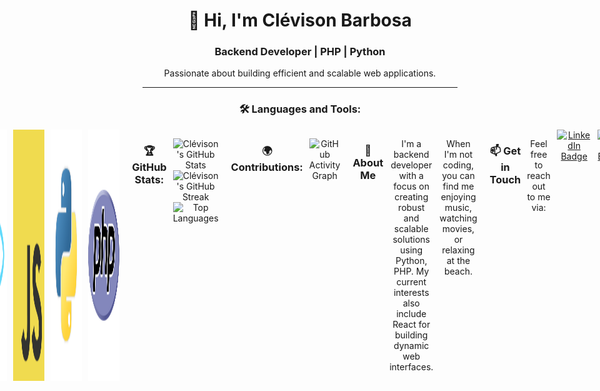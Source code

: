 <div align="center">

# 👋 Hi, I'm **Clévison Barbosa**

### Backend Developer | PHP | Python

Passionate about building efficient and scalable web applications.

---

### 🛠️ Languages and Tools:

<div style="display: flex; justify-content: center; gap: 10px;">

<img src="https://raw.githubusercontent.com/github/explore/80688e429a7d4ef2fca1e82350fe8e3517d3494d/topics/react/react.png" width="50" alt="reactjs"/>

  <img src="https://raw.githubusercontent.com/github/explore/80688e429a7d4ef2fca1e82350fe8e3517d3494d/topics/javascript/javascript.png" width="50" alt="Javascript"/>
  
  <img src="https://raw.githubusercontent.com/github/explore/80688e429a7d4ef2fca1e82350fe8e3517d3494d/topics/python/python.png" width="50" alt="Python"/>

  <img src="https://raw.githubusercontent.com/github/explore/80688e429a7d4ef2fca1e82350fe8e3517d3494d/topics/php/php.png" width="50" alt="PHP"/>

---

### 🏆 GitHub Stats:

<p align="center">
  <img src="https://github-readme-stats.vercel.app/api?username=clevisonbarbosa&show_icons=true&theme=tokyonight&hide_border=true" alt="Clévison's GitHub Stats" />
  <img src="https://github-readme-streak-stats.herokuapp.com/?user=clevisonbarbosa&theme=tokyonight&hide_border=true" alt="Clévison's GitHub Streak" />
  <img src="https://github-readme-stats.vercel.app/api/top-langs/?username=clevisonbarbosa&layout=compact&theme=tokyonight&hide_border=true" alt="Top Languages"/>
</p>

---

### 🌍 Contributions:

![GitHub Activity Graph](https://github-readme-activity-graph.vercel.app/graph?username=clevisonbarbosa&theme=tokyonight)

---

### 🚀 About Me

I'm a backend developer with a focus on creating robust and scalable solutions using Python, PHP. My current interests also include React for building dynamic web interfaces.

When I'm not coding, you can find me enjoying music, watching movies, or relaxing at the beach.

---

### 📫 Get in Touch

Feel free to reach out to me via:

<a href="https://www.linkedin.com/in/clévison-barbosa-9b1803203/">
  <img src="https://img.shields.io/badge/-LinkedIn-0077B5?style=for-the-badge&logo=Linkedin&logoColor=white" alt="LinkedIn Badge"/>
</a>
<a href="mailto:barbosaclevison@gmail.com">
  <img src="https://img.shields.io/badge/Gmail-D14836?style=for-the-badge&logo=gmail&logoColor=white" alt="Gmail Badge"/>
</a>

</div>



